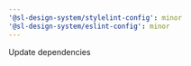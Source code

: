 ```yaml
---
'@sl-design-system/stylelint-config': minor
'@sl-design-system/eslint-config': minor
---
```


Update dependencies
